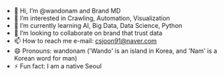 - 👋 Hi, I’m @wandonam and Brand MD
- 👀 I’m interested in Crawling, Automation, Visualization
- 🌱 I’m currently learning AI, Big Data, Data Science, Python
- 💞️ I’m looking to collaborate on brand that trust data
- 📫 How to reach me e-mail: csjoon91@naver.com
- 😄 Pronouns: wandonam ('Wando' is an island in Korea, and 'Nam' is a Korean word for man)
- ⚡ Fun fact: I am a native Seoul

<!---
wandonam/wandonam is a ✨ special ✨ repository because its `README.md` (this file) appears on your GitHub profile.
You can click the Preview link to take a look at your changes.
--->
